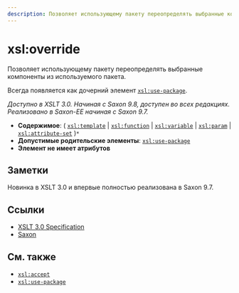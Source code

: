 ```yaml
---
description: Позволяет использующему пакету переопределять выбранные компоненты из используемого пакета
---
```


# xsl:override

Позволяет использующему пакету переопределять выбранные компоненты из используемого пакета.

Всегда появляется как дочерний элемент [`xsl:use-package`](xsl-use-package.md).

_Доступно в XSLT 3.0. Начиная с Saxon 9.8, доступен во всех редакциях. Реализовано в Saxon-EE начиная с Saxon 9.7._

-   **Содержимое**: ( [`xsl:template`](xsl-template.md) | [`xsl:function`](xsl-function.md) | [`xsl:variable`](xsl-variable.md) | [`xsl:param`](xsl-param.md) | [`xsl:attribute-set`](xsl-attribute-set.md) )`*`
-   **Допустимые родительские элементы**: [`xsl:use-package`](xsl-use-package.md)
-   **Элемент не имеет атрибутов**

## Заметки

Новинка в XSLT 3.0 и впервые полностью реализована в Saxon 9.7.

## Ссылки

-   [XSLT 3.0 Specification](http://www.w3.org/TR/xslt-30/#element-override)
-   [Saxon](https://www.saxonica.com/html/documentation/xsl-elements/override.html)

## См. также

-   [`xsl:accept`](xsl-accept.md)
-   [`xsl:use-package`](xsl-use-package.md)
